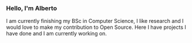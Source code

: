 ### Hello, I'm Alberto

I am currently finishing my BSc in Computer Science, I like research and I would love to make my contribution to Open Source. Here I have projects I have done and I am currently working on.
